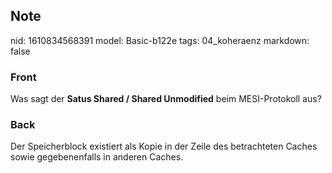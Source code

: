 ## Note
nid: 1610834568391
model: Basic-b122e
tags: 04_koheraenz
markdown: false

### Front
Was sagt der <b>Satus Shared / Shared Unmodified</b> beim
MESI-Protokoll aus?

### Back
Der Speicherblock existiert als Kopie in der Zeile des betrachteten Caches sowie gegebenenfalls in anderen Caches.
